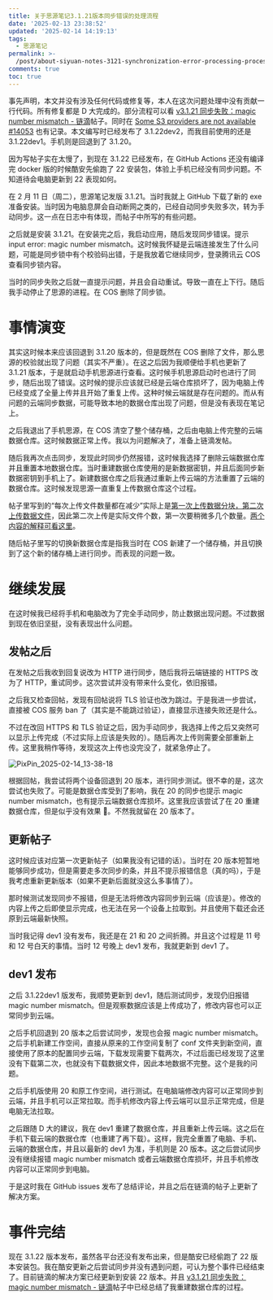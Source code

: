 ```yaml
---
title: 关于思源笔记3.1.21版本同步错误的处理流程
date: '2025-02-13 23:38:52'
updated: '2025-02-14 14:19:13'
tags:
  - 思源笔记
permalink: >-
  /post/about-siyuan-notes-3121-synchronization-error-processing-process-z1uzayx.html
comments: true
toc: true
---
```




事先声明，本文并没有涉及任何代码或修复等，本人在这次问题处理中没有贡献一行代码。所有修复都是 D 大完成的。部分流程可以看 [v3.1.21 同步失败：magic number mismatch - 链滴](https://ld246.com/article/1739261988491)帖子。同时在 [Some S3 providers are not available #14053](https://github.com/siyuan-note/siyuan/issues/14053) 也有记录。本文编写时已经发布了 3.1.22dev2，而我目前使用的还是 3.1.22dev1。手机则是回退到了 3.1.20。

因为写帖子实在太慢了，到现在 3.1.22 已经发布，在 GitHub Actions 还没有编译完 docker 版的时候酷安先偷跑了 22 安装包，体验上手机已经没有同步问题。不知道待会电脑更新到 22 表现如何。



在 2 月 11 日（周二），思源笔记发版 3.1.21。当时我就上 GitHub 下载了新的 exe 准备安装。当时因为电脑息屏会自动断网之类的，已经自动同步失败多次，转为手动同步。这一点在日志中有体现，而帖子中所写的有些问题。

之后就是安装 3.1.21。在安装完之后，我启动应用，随后发现同步错误。提示 input error: magic number mismatch。这时候我怀疑是云端连接发生了什么问题，可能是同步锁中有个校验码出错，于是我放着它继续同步，登录腾讯云 COS 查看同步锁内容。

当时的同步失败之后就一直提示问题，并且会自动重试。导致一直在上下行。随后我手动停止了思源的进程。在 COS 删除了同步锁。

# 事情演变

其实这时候本来应该回退到 3.1.20 版本的，但是既然在 COS 删除了文件，那么思源的校验就出现了问题（其实不严重）。在这之后因为我顺便给手机也更新了 3.1.21 版本，于是就启动手机思源进行查看。这时候手机思源启动时也进行了同步，随后出现了错误。这时候的提示应该就已经是云端仓库损坏了，因为电脑上传已经变成了全量上传并且开始了重复上传。这种时候云端就是存在问题的。而从有问题的云端同步数据，可能导致本地的数据仓库出现了问题，但是没有表现在笔记上。

之后我退出了手机思源，在 COS 清空了整个储存桶，之后由电脑上传完整的云端数据仓库。这时候数据正常上传。我以为问题解决了，准备上链滴发帖。

随后我再次点击同步，发现此时同步仍然报错，这时候我选择了删除云端数据仓库并且重置本地数据仓库。当时重建数据仓库使用的是新数据密钥，并且后面同步新数据密钥到手机上了。新建数据仓库之后我通过重新上传云端的方法重置了云端的数据仓库。这时候发现思源一直重复上传数据仓库这个过程。

帖子里写到的“每次上传文件数量都在减少”实际上是[第一次上传数据分块，第二次上传数据文件](https://github.com/siyuan-note/siyuan/issues/14053#issuecomment-2655709015)，因此第二次上传是实际文件个数，第一次要稍微多几个数量。[两个内容的解释可看这里](https://github.com/siyuan-note/siyuan/issues/14053#issuecomment-2655725673)。

随后帖子里写的切换新数据仓库是指我当时在 COS 新建了一个储存桶，并且切换到了这个新的储存桶上进行同步。而表现的问题一致。

# 继续发展

在这时候我已经将手机和电脑改为了完全手动同步，防止数据出现问题。不过数据到现在依旧坚挺，没有表现出什么问题。

## 发帖之后

在发帖之后我收到回复说改为 HTTP 进行同步，随后我将云端链接的 HTTPS 改为了 HTTP，重试同步。这次尝试并没有带来什么变化，依旧报错。

之后我又检查回帖，发现有回帖说将 TLS 验证也改为跳过。于是我进一步尝试，直接被 COS 服务 ban 了（其实是不能跳过验证），直接显示连接失败还是什么。

不过在改回 HTTPS 和 TLS 验证之后，因为手动同步，我选择上传之后又突然可以显示上传完成（不过实际上应该是失败的）。随后再次上传则需要全部重新上传。这里我稍作等待，发现这次上传也没完没了，就紧急停止了。

​![PixPin_2025-02-14_13-38-18](https://cdn-res.emptylight.cn/share/img/2025/f1c80a95353434202fb037d38507d83c.png "2月11日相当恐怖的上传请求")​

根据回帖，我尝试将两个设备回退到 20 版本，进行同步测试。很不幸的是，这次尝试也失败了。可能是数据仓库受到了影响，我在 20 的同步也提示 magic number mismatch，也有提示云端数据仓库损坏。这里我应该尝试了在 20 重建数据仓库，但是似乎没有效果 🤔。不然我就留在 20 版本了。

## 更新帖子

这时候应该对应第一次更新帖子（如果我没有记错的话）。当时在 20 版本短暂地能够同步成功，但是需要走多次同步的条，并且不提示报错信息（真的吗），于是我考虑重新更新版本（如果不更新后面就没这么多事情了）。

那时候测试发现同步不报错，但是无法将修改内容同步到云端（应该是）。修改的内容上传之后即使显示完成，也无法在另一个设备上拉取到。并且使用下载还会还原到云端最新快照。

当时我记得 dev1 没有发布，我还是在 21 和 20 之间折腾。并且这个过程是 11 号和 12 号白天的事情。当时 12 号晚上 dev1 发布，我就更新到 dev1 了。

## dev1 发布

之后 3.1.22dev1 版发布，我顺势更新到 dev1，随后测试同步，发现仍旧报错 magic number mismatch。但是观察数据应该是上传成功了，修改内容也可以正常同步到云端。

之后手机回退到 20 版本之后尝试同步，发现也会报 magic number mismatch。之后手机新建工作空间，直接从原来的工作空间复制了 conf 文件夹到新空间，直接使用了原本的配置同步云端，下载发现需要下载两次，不过后面已经发现了这里没有下载第二次，也就没有下载数据文件，因此本地数据不完整。这个是我的问题。

之后手机版使用 20 和原工作空间，进行测试。在电脑端修改内容可以正常同步到云端，并且手机可以正常拉取。而手机修改内容上传云端可以显示正常完成，但是电脑无法拉取。

之后跟随 D 大的建议，我在 dev1 重建了数据仓库，并且重新上传云端。这之后在手机下载云端的数据仓库（也重建了再下载）。这样，我完全重置了电脑、手机、云端的数据仓库，并且以最新的 dev1 为准，手机则是 20 版本。这之后尝试同步没有继续报错 magic number mismatch 或者云端数据仓库损坏，并且手机修改内容可以正常同步到电脑。

于是这时我在 GitHub issues 发布了总结评论，并且之后在链滴的帖子上更新了解决方案。

# 事件完结

现在 3.1.22 版本发布，虽然各平台还没有发布出来，但是酷安已经偷跑了 22 版本安装包。我在酷安更新之后尝试同步并没有遇到问题，可认为整个事件已经结束了。目前链滴的解决方案已经更新到安装 22 版本。并且 [v3.1.21 同步失败：magic number mismatch - 链滴](https://ld246.com/article/1739261988491#%E8%A7%A3%E5%86%B3%E6%96%B9%E6%A1%88)帖子中已经总结了我重建数据仓库的过程。

